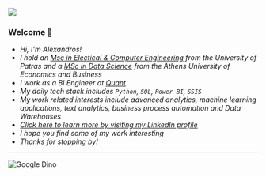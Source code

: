 
![](https://komarev.com/ghpvc/?username=AlexanderNakos&color=green&label=Profile+Views)

### Welcome 👋

- *Hi, I'm Alexandros!*
- *I hold an [Msc in Electical & Computer Engineering](https://www.ece.upatras.gr/index.php/en/) from the University of Patras and a [MSc in Data Science](https://datascience.aueb.gr/) from the Athens University of Economics and Business*
- *I work as a BI Engineer at [Quant](https://qquant.gr/)*
- *My daily tech stack includes `Python`, `SQL`, `Power BI`, `SSIS`*
- *My work related interests include advanced analytics, machine learning applications, text analytics, business process automation and Data Warehouses*
- *[Click here to learn more by visiting my LinkedIn profile](https://www.linkedin.com/)*
- *I hope you find some of my work interesting*
- *Thanks for stopping by!*

---

![Google Dino](images/dino_rounded.gif)
